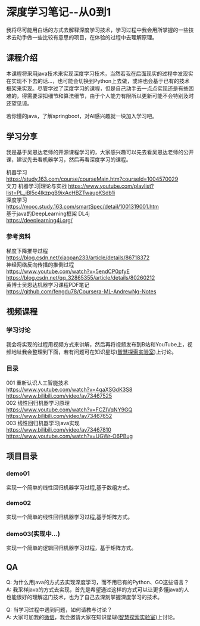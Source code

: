 # 深度学习笔记--从0到1
我将尽可能用白话的方式去解释深度学习技术，学习过程中我会用所掌握的一些技术去动手做一些比较有意思的项目，在体验的过程中去理解原理。

## 课程介绍
本课程将采用java技术来实现深度学习技术，当然若我在后面现实的过程中发现实在实现不下去的话...，也可能会切换到Python上去做，或许也会基于已有的技术框架来实现。尽管学过了深度学习的课程，但是自己动手去一点点实现还是有些困难的，得需要深扣细节和算法细节，由于个人能力有限所以更新可能不会特别及时还望见谅。

若你懂的java，了解springboot，对AI感兴趣就一块加入学习吧。

## 学习分享

我是基于吴恩达老师的开源课程学习的，大家感兴趣可以先去看吴恩达老师的公开课，建议先去看机器学习，然后再看深度学习的课程。   

机器学习  
https://study.163.com/course/courseMain.htm?courseId=1004570029   
文刀 机器学习|理论与实战
https://www.youtube.com/playlist?list=PL_iBl5c4lkzpgB9ixAcHBZTwaupKSdb1i   
深度学习   
https://mooc.study.163.com/smartSpec/detail/1001319001.htm  
基于java的DeepLearning框架 DL4j  
https://deeplearning4j.org/   
      

### 参考资料
梯度下降推导过程  
https://blog.csdn.net/xiaopan233/article/details/86718372  
神经网络反向传播的推倒过程  
https://www.youtube.com/watch?v=5endCP0pfyE  
https://blog.csdn.net/qq_32865355/article/details/80260212  
黄博士吴恩达机器学习课程PDF笔记  
https://github.com/fengdu78/Coursera-ML-AndrewNg-Notes  


## 视频课程

### 学习讨论
我会将实现的过程用视频方式来讲解，然后再将视频发布到B站和YouTube上，视频地址我会整理到下面，若有问题可在知识星球([智慧探索实验室](images/discuss.jpg))上讨论。

### 目录
001 重新认识人工智能技术    
https://www.youtube.com/watch?v=4qaXSGdK3S8  
https://www.bilibili.com/video/av73467525  
002 线性回归机器学习原理  
https://www.youtube.com/watch?v=FCZIVqNY9GQ  
https://www.bilibili.com/video/av73467652  
003 线性回归机器学习java实现  
https://www.bilibili.com/video/av73467810  
https://www.youtube.com/watch?v=UGWr-O6PBug

## 项目目录

### demo01
实现一个简单的线性回归机器学习过程,基于数组方式。

### demo02
实现一个简单的线性回归机器学习过程,基于矩阵方式。

### demo03(实现中...)
实现一个简单的逻辑回归机器学习过程，基于矩阵方式。


## QA
Q: 为什么用java的方式去实现深度学习，而不用已有的Python、GO这些语言？  
A: 我采样java的方式去实现，首先是希望通过这样的方式可以让更多懂java的人也能很好的理解这门技术，也为了自己去深刻掌握深度学习的技术。

Q: 当学习过程中遇到问题，如何请教与讨论？  
A: 大家可加我的[微信](images/weixin.jpeg)，我会邀请大家在知识星球([智慧探索实验室](images/discuss.jpg))上讨论。  

